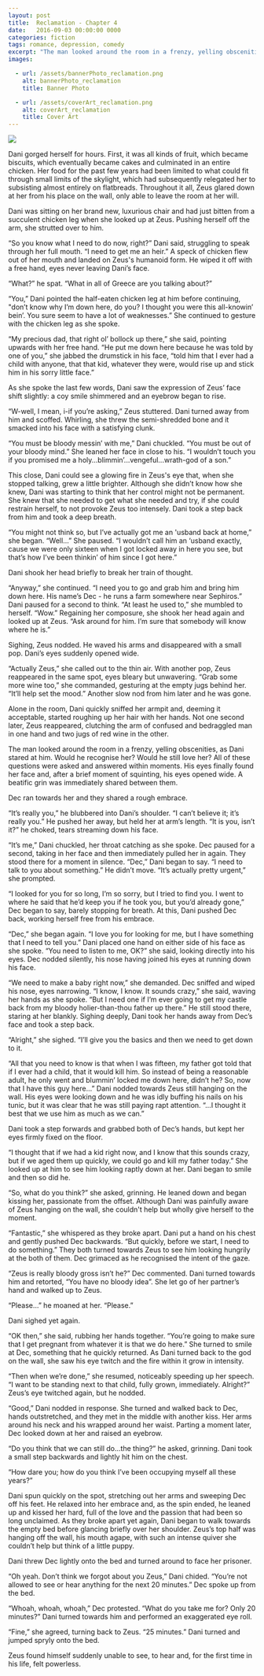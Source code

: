 ```yaml
---
layout: post
title:  Reclamation - Chapter 4
date:   2016-09-03 00:00:00 0000
categories: fiction
tags: romance, depression, comedy
excerpt: "The man looked around the room in a frenzy, yelling obscenities, as Dani stared at him. Would he recognise her? Would he still love her?"
images:

  - url: /assets/bannerPhoto_reclamation.png
    alt: bannerPhoto_reclamation
    title: Banner Photo

  - url: /assets/coverArt_reclamation.png
    alt: coverArt_reclamation
    title: Cover Art
---
```


<img class="bannerPhoto" src="{{ site.url }}/assets/bannerPhoto_reclamation.png" />

Dani gorged herself for hours. First, it was all kinds of fruit, which became biscuits, which eventually became cakes and culminated in an entire chicken. Her food for the past few years had been limited to what could fit through small limits of the skylight, which had subsequently relegated her to subsisting almost entirely on flatbreads. Throughout it all, Zeus glared down at her from his place on the wall, only able to leave the room at her will.

Dani was sitting on her brand new, luxurious chair and had just bitten from a succulent chicken leg when she looked up at Zeus. Pushing herself off the arm, she strutted over to him.

“So you know what I need to do now, right?” Dani said, struggling to speak through her full mouth. “I need to get me an heir.” A speck of chicken flew out of her mouth and landed on Zeus's humanoid form. He wiped it off with a free hand, eyes never leaving Dani’s face.

“What?” he spat. “What in all of Greece are you talking about?”

 “You,” Dani pointed the half-eaten chicken leg at him before continuing, "don’t know why I’m down here, do you? I thought you were this all-knowin’ bein’. You sure seem to have a lot of weaknesses.” She continued to gesture with the chicken leg as she spoke.

 “My precious dad, that right ol’ bollock up there,” she said, pointing upwards with her free hand. “He put me down here because he was told by one of you,” she jabbed the drumstick in his face, “told him that I ever had a child with anyone, that that kid, whatever they were, would rise up and stick him in his sorry little face.”

As she spoke the last few words, Dani saw the expression of Zeus’ face shift slightly: a coy smile shimmered and an eyebrow began to rise.

“W-well, I mean, i-if you’re asking,” Zeus stuttered. Dani turned away from him and scoffed. Whirling, she threw the semi-shredded bone and it smacked into his face with a satisfying clunk.

“You must be bloody messin’ with me,” Dani chuckled. “You must be out of your bloody mind.” She leaned her face in close to his. “I wouldn’t touch you if you promised me a holy...blimmin’...vengeful...wrath-god of a son.”

This close, Dani could see a glowing fire in Zeus's eye that, when she stopped talking, grew a little brighter. Although she didn’t know how she knew, Dani was starting to think that her control might not be permanent. She knew that she needed to get what she needed and try, if she could restrain herself, to not provoke Zeus too intensely. Dani took a step back from him and took a deep breath.

“You might not think so, but I’ve actually got me an 'usband back at home,” she began. “Well...” She paused. “I wouldn’t call him an ‘usband exactly, cause we were only sixteen when I got locked away in here you see, but that’s how I’ve been thinkin’ of him since I got here.”

Dani shook her head briefly to break her train of thought.

“Anyway,” she continued. “I need you to go and grab him and bring him down here. His name’s Dec - he runs a farm somewhere near Sephiros.” Dani paused for a second to think. “At least he used to,” she mumbled to herself. “Wow.” Regaining her composure, she shook her head again and looked up at Zeus. “Ask around for him. I’m sure that somebody will know where he is.”

Sighing, Zeus nodded. He waved his arms and disappeared with a small pop. Dani’s eyes suddenly opened wide.

“Actually Zeus,” she called out to the thin air. With another pop, Zeus reappeared in the same spot, eyes bleary but unwavering. “Grab some more wine too,” she commanded, gesturing at the empty jugs behind her. “It’ll help set the mood.” Another slow nod from him later and he was gone.

Alone in the room, Dani quickly sniffed her armpit and, deeming it acceptable, started roughing up her hair with her hands. Not one second later, Zeus reappeared, clutching the arm of confused and bedraggled man in one hand and two jugs of red wine in the other.

The man looked around the room in a frenzy, yelling obscenities, as Dani stared at him. Would he recognise her? Would he still love her? All of these questions were asked and answered within moments. His eyes finally found her face and, after a brief moment of squinting, his eyes opened wide. A beatific grin was immediately shared between them.

Dec ran towards her and they shared a rough embrace.

“It’s really you,” he blubbered into Dani’s shoulder. “I can’t believe it; it’s really you.” He pushed her away, but held her at arm’s length. “It is you, isn’t it?” he choked, tears streaming down his face.

“It’s me,” Dani chuckled, her throat catching as she spoke. Dec paused for a second, taking in her face and then immediately pulled her in again. They stood there for a moment in silence. “Dec,” Dani began to say. “I need to talk to you about something.” He didn’t move. “It’s actually pretty urgent,” she prompted.

“I looked for you for so long, I’m so sorry, but I tried to find you. I went to where he said that he’d keep you if he took you, but you’d already gone,” Dec began to say, barely stopping for breath. At this, Dani pushed Dec back, working herself free from his embrace.

“Dec,” she began again. “I love you for looking for me, but I have something that I need to tell you.” Dani placed one hand on either side of his face as she spoke. “You need to listen to me, OK?” she said, looking directly into his eyes. Dec nodded silently, his nose having joined his eyes at running down his face.

“We need to make a baby right now,” she demanded. Dec sniffed and wiped his nose, eyes narrowing. “I know, I know. It sounds crazy,” she said, waving her hands as she spoke. “But I need one if I’m ever going to get my castle back from my bloody holier-than-thou father up there.” He still stood there, staring at her blankly. Sighing deeply, Dani took her hands away from Dec’s face and took a step back.

“Alright,” she sighed. “I’ll give you the basics and then we need to get down to it.

“All that you need to know is that when I was fifteen, my father got told that if I ever had a child, that it would kill him. So instead of being a reasonable adult, he only went and blummin’ locked me down here, didn’t he? So, now that I have this guy here…” Dani nodded towards Zeus still hanging on the wall. His eyes were looking down and he was idly buffing his nails on his tunic, but it was clear that he was still paying rapt attention. “...I thought it best that we use him as much as we can.”

Dani took a step forwards and grabbed both of Dec’s hands, but kept her eyes firmly fixed on the floor.

“I thought that if we had a kid right now, and I know that this sounds crazy, but if we aged them up quickly, we could go and kill my father today.” She looked up at him to see him looking raptly down at her. Dani began to smile and then so did he.

“So, what do you think?” she asked, grinning. He leaned down and began kissing her, passionate from the offset. Although Dani was painfully aware of Zeus hanging on the wall, she couldn't help but wholly give herself to the moment.

“Fantastic,” she whispered as they broke apart. Dani put a hand on his chest and gently pushed Dec backwards. “But quickly, before we start, I need to do something.” They both turned towards Zeus to see him looking hungrily at the both of them. Dec grimaced as he recognised the intent of the gaze.

“Zeus is really bloody gross isn’t he?” Dec commented. Dani turned towards him and retorted, “You have no bloody idea”. She let go of her partner’s hand and walked up to Zeus.

“Please…” he moaned at her. “Please.”

Dani sighed yet again.

“OK then,” she said, rubbing her hands together. “You’re going to make sure that I get pregnant from whatever it is that we do here.” She turned to smile at Dec, something that he quickly returned. As Dani turned back to the god on the wall, she saw his eye twitch and the fire within it grow in intensity.

“Then when we’re done,” she resumed, noticeably speeding up her speech. “I want to be standing next to that child, fully grown, immediately. Alright?” Zeus’s eye twitched again, but he nodded.

“Good,” Dani nodded in response. She turned and walked back to Dec, hands outstretched, and they met in the middle with another kiss. Her arms around his neck and his wrapped around her waist. Parting a moment later, Dec looked down at her and raised an eyebrow.

“Do you think that we can still do...the thing?” he asked, grinning. Dani took a small step backwards and lightly hit him on the chest.

“How dare you; how do you think I’ve been occupying myself all these years?”

Dani spun quickly on the spot, stretching out her arms and sweeping Dec off his feet. He relaxed into her embrace and, as the spin ended, he leaned up and kissed her hard, full of the love and the passion that had been so long unclaimed. As they broke apart yet again, Dani began to walk towards the empty bed before glancing briefly over her shoulder. Zeus’s top half was hanging off the wall, his mouth agape, with such an intense quiver she couldn’t help but think of a little puppy.

Dani threw Dec lightly onto the bed and turned around to face her prisoner.

“Oh yeah. Don’t think we forgot about you Zeus,” Dani chided. “You’re not allowed to see or hear anything for the next 20 minutes.” Dec spoke up from the bed.

“Whoah, whoah, whoah,” Dec protested. “What do you take me for? Only 20 minutes?” Dani turned towards him and performed an exaggerated eye roll.

“Fine,” she agreed, turning back to Zeus. “25 minutes.” Dani turned and jumped spryly onto the bed.

Zeus found himself suddenly unable to see, to hear and, for the first time in his life, felt powerless.
